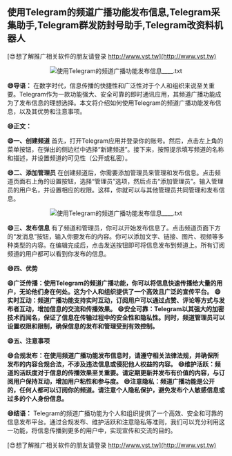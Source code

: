 ## **使用Telegram的频道广播功能发布信息,Telegram采集助手,Telegram群发防封号助手,Telegram改资料机器人**

[😍想了解推广相关软件的朋友请登录 http://www.vst.tw](http://www.vst.tw)

 <center><img src="https://vst.tw/MP4/tuiguang/png/6.png" alt="使用Telegram的频道广播功能发布信息____.txt"></center>

**😄导语：**
在数字时代，信息传播的快捷性和广泛性对于个人和组织来说至关重要。Telegram作为一款功能强大、安全可靠的即时通讯应用，其频道广播功能成为了发布信息的理想选择。本文将介绍如何使用Telegram的频道广播功能发布信息，以及其优势和注意事项。

**😄正文：**

**😄一、创建频道**
首先，打开Telegram应用并登录你的账号。然后，点击左上角的菜单按钮，在弹出的侧边栏中选择“新建频道”。接下来，按照提示填写频道的名称和描述，并设置频道的可见性（公开或私密）。

**😄二、添加管理员**
在创建频道后，你需要添加管理员来管理和发布信息。点击频道页面右上角的设置按钮，选择“管理员”选项，然后点击“添加管理员”。输入管理员的用户名，并设置相应的权限。这样，你就可以与其他管理员共同管理和发布信息。

 <center><img src="https://vst.tw/MP4/tuiguang/png/5.png" alt="使用Telegram的频道广播功能发布信息____.txt"></center>

**😄三、发布信息**
有了频道和管理员，你可以开始发布信息了。点击频道页面下方的“发消息”按钮，输入你要发布的内容。你可以添加文字、链接、图片、视频等多种类型的内容。在编辑完成后，点击发送按钮即可将信息发布到频道上。所有订阅频道的用户都可以看到你发布的信息。

**😄四、优势**

**😄广泛传播：使用Telegram的频道广播功能，你可以将信息快速传播给大量的用户，无论他们身在何处。这为个人和组织提供了一个高效且广泛的宣传平台。**
**😄实时互动：频道广播功能支持实时互动，订阅用户可以通过点赞、评论等方式与发布者互动，增加信息的交流和传播效果。**
**😄安全可靠：Telegram以其强大的加密技术而闻名，保证了信息在传输过程中的安全性和隐私性。同时，频道管理员可以设置权限和限制，确保信息的发布和管理受到有效控制。**

**😄五、注意事项**

**😄合规发布：在使用频道广播功能发布信息时，请遵守相关法律法规，并确保所发布的内容合规合法，不涉及违法信息或侵犯他人权益的内容。**
**😄维护活跃：频道的活跃度对于信息的传播效果至关重要。请定期更新并发布有价值的内容，与订阅用户保持互动，增加用户粘性和参与度。**
**😄注意隐私：频道广播功能是公开的，任何人都可以订阅你的频道。请注意个人隐私保护，避免发布个人敏感信息或过多的个人身份信息。**

**😄结语：**
Telegram的频道广播功能为个人和组织提供了一个高效、安全和可靠的信息发布平台。通过合规发布、维护活跃和注意隐私等准则，我们可以充分利用这一功能，将信息传播到更多的用户中，实现宣传和交流的目的。

[😍想了解推广相关软件的朋友请登录 http://www.vst.tw](http://www.vst.tw)



